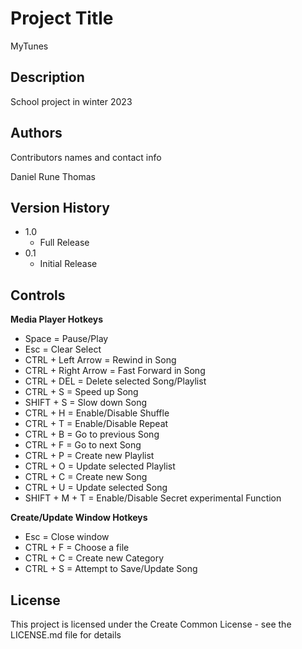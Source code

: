 # Project Title

MyTunes

## Description

School project in winter 2023

## Authors

Contributors names and contact info

Daniel 
Rune 
Thomas 


## Version History
* 1.0
    * Full Release
* 0.1
    * Initial Release

## Controls

**Media Player Hotkeys**
* Space = Pause/Play
* Esc = Clear Select
* CTRL + Left Arrow = Rewind in Song
* CTRL + Right Arrow = Fast Forward in Song 
* CTRL + DEL = Delete selected Song/Playlist
* CTRL + S = Speed up Song
* SHIFT + S = Slow down Song
* CTRL + H = Enable/Disable Shuffle
* CTRL + T = Enable/Disable Repeat
* CTRL + B = Go to previous Song
* CTRL + F = Go to next Song
* CTRL + P = Create new Playlist
* CTRL + O = Update selected Playlist
* CTRL + C = Create new Song
* CTRL + U = Update selected Song
* SHIFT + M + T = Enable/Disable Secret experimental Function

**Create/Update Window Hotkeys**
* Esc = Close window
* CTRL + F = Choose a file
* CTRL + C = Create new Category
* CTRL + S = Attempt to Save/Update Song


## License

This project is licensed under the Create Common License - see the LICENSE.md file for details

